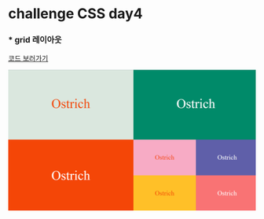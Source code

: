 # challenge CSS day4

### * grid 레이아웃

[코드 보러가기](https://replit.com/@joominLee/Ostrich#index.html)

![제출 과제물 미리보기](https://github.com/jmnl225/challenge_CSS/blob/master/challenge_CSS_day4/%EA%B3%BC%EC%A0%9C%EB%AC%BC%20%EB%AF%B8%EB%A6%AC%EB%B3%B4%EA%B8%B0.png)
